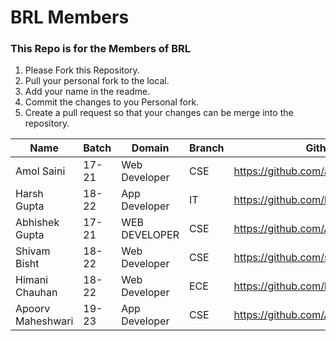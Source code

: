# BRL Members
### This Repo is for the Members of BRL

1. Please Fork this Repository.
2. Pull your personal fork to the local.
3. Add your name in the readme.
4. Commit the changes to you Personal fork.
3. Create a pull request so that your changes can be merge into the repository.

| Name       | Batch | Domain        | Branch | Github                             |
|------------|-------|---------------|--------|------------------------------------|
| Amol Saini | 17-21 | Web Developer | CSE    | https://github.com/amolsr          |
| Harsh Gupta| 18-22 | App Developer | IT     | https://github.com/harshgupta80700 |
| Abhishek Gupta | 17-21 | WEB DEVELOPER |CSE|https://github.com/Abhishek0402  |
| Shivam Bisht | 18-22 | Web Developer | CSE | https://github.com/shivam-S-bisht |
| Himani Chauhan | 18-22 | Web Developer | ECE | https://github.com/himani100700 |
| Apoorv Maheshwari | 19-23 | App Developer | CSE | https://github.com/Apoorv-cloud |



